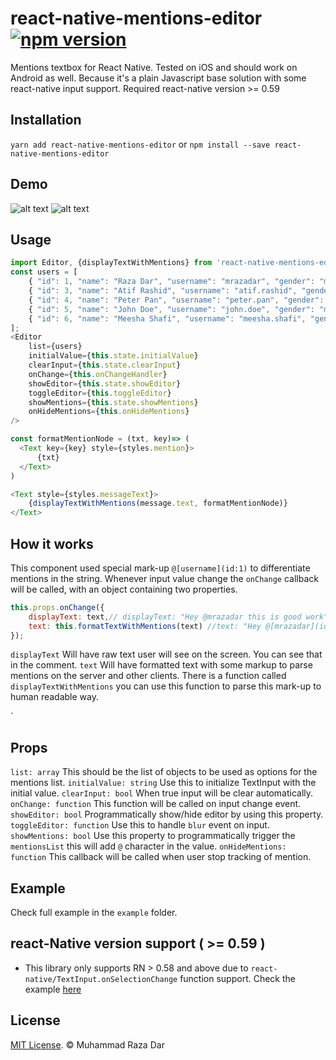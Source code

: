 # react-native-mentions-editor [![npm version](https://badge.fury.io/js/react-native-mentions-editor.svg)](https://badge.fury.io/js/react-native-mentions-editor)
Mentions textbox for React Native. Tested on iOS and should work on Android as well. Because it's a plain Javascript base solution with some react-native input support. 
Required react-native version >= 0.59   


## Installation

```yarn add react-native-mentions-editor```
or
```npm install --save react-native-mentions-editor```


## Demo

![alt text](screens/screen1.gif "Screenshots")
![alt text](screens/screen2.gif "Screenshots")

## Usage

```js
import Editor, {displayTextWithMentions} from 'react-native-mentions-editor';
const users = [ 
    { "id": 1, "name": "Raza Dar", "username": "mrazadar", "gender": "male"},
    { "id": 3, "name": "Atif Rashid", "username": "atif.rashid", "gender": "male"},
    { "id": 4, "name": "Peter Pan", "username": "peter.pan", "gender": "male"},
    { "id": 5, "name": "John Doe", "username": "john.doe", "gender": "male"}, 
    { "id": 6, "name": "Meesha Shafi", "username": "meesha.shafi", "gender": "female"}
];
<Editor 
    list={users} 
    initialValue={this.state.initialValue}
    clearInput={this.state.clearInput}
    onChange={this.onChangeHandler}
    showEditor={this.state.showEditor}
    toggleEditor={this.toggleEditor}
    showMentions={this.state.showMentions}
    onHideMentions={this.onHideMentions}
/>

const formatMentionNode = (txt, key)=> (
  <Text key={key} style={styles.mention}>
      {txt}
  </Text>
)

<Text style={styles.messageText}>
    {displayTextWithMentions(message.text, formatMentionNode)}
</Text>
```
## How it works 

This component used special mark-up `@[username](id:1)` to differentiate mentions in the string. 
Whenever input value change the `onChange` callback will be called, with an object containing two properties. 

```js 
this.props.onChange({
    displayText: text,// displayText: "Hey @mrazadar this is good work"
    text: this.formatTextWithMentions(text) //text: "Hey @[mrazadar](id:1) this is good work" 
});
```

`displayText` Will have raw text user will see on the screen. You can see that in the comment. 
`text` Will have formatted text with some markup to parse mentions on the server and other clients. There is a function called `displayTextWithMentions` you can use this function to parse this mark-up to human readable way. 
 
` 

## Props

`list: array` This should be the list of objects to be used as options for the mentions list. 
`initialValue: string` Use this to initialize TextInput with the initial value. 
`clearInput: bool` When true input will be clear automatically. 
`onChange: function` This function will be called on input change event.  
`showEditor: bool` Programmatically show/hide editor by using this property. 
`toggleEditor: function` Use this to handle `blur` event on input. 
`showMentions: bool` Use this property to programmatically trigger the `mentionsList` this will add `@` character in the value.
`onHideMentions: function` This callback will be called when user stop tracking of mention. 


## Example 

Check full example in the `example` folder. 

## react-Native version support ( >= 0.59 )

- This library only supports RN > 0.58 and above due to `react-native/TextInput.onSelectionChange` function support. Check the example [here](https://github.com/mrazadar/react-native-mentions-editor/example/index.js)

## License

[MIT License](http://opensource.org/licenses/mit-license.html). © Muhammad Raza Dar